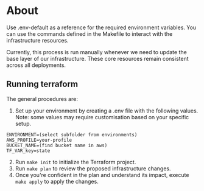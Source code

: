 # About 
Use .env-default as a reference for the required environment variables.
You can use the commands defined in the Makefile to interact with the infrastructure resources.

Currently, this process is run manually whenever we need to update the base layer of our infrastructure. These core resources remain consistent across all deployments.

## Running terraform
The general procedures are: 
1. Set up your environment by creating a .env file with the following values. Note: some values may require customisation based on your specific setup.
```dotenv
ENVIRONMENT=(select subfolder from environments)
AWS_PROFILE=your-profile
BUCKET_NAME=(find bucket name in aws)
TF_VAR_key=state
```
2. Run `make init` to initialize the Terraform project.
3. Run `make plan` to review the proposed infrastructure changes.
4. Once you're confident in the plan and understand its impact, execute `make apply` to apply the changes.